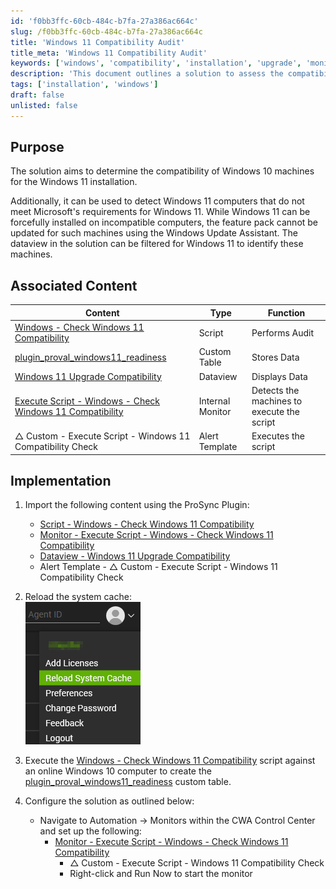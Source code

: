 ```yaml
---
id: 'f0bb3ffc-60cb-484c-b7fa-27a386ac664c'
slug: /f0bb3ffc-60cb-484c-b7fa-27a386ac664c
title: 'Windows 11 Compatibility Audit'
title_meta: 'Windows 11 Compatibility Audit'
keywords: ['windows', 'compatibility', 'installation', 'upgrade', 'monitor']
description: 'This document outlines a solution to assess the compatibility of Windows 10 machines for Windows 11 installation. It also identifies Windows 11 computers that do not meet Microsoft’s requirements, detailing the implementation steps and associated content necessary for effective execution.'
tags: ['installation', 'windows']
draft: false
unlisted: false
---
```


## Purpose

The solution aims to determine the compatibility of Windows 10 machines for the Windows 11 installation.

Additionally, it can be used to detect Windows 11 computers that do not meet Microsoft's requirements for Windows 11. While Windows 11 can be forcefully installed on incompatible computers, the feature pack cannot be updated for such machines using the Windows Update Assistant. The dataview in the solution can be filtered for Windows 11 to identify these machines.

## Associated Content

| Content                                                                                     | Type          | Function                          |
|---------------------------------------------------------------------------------------------|---------------|-----------------------------------|
| [Windows - Check Windows 11 Compatibility](<../cwa/scripts/Windows - Check Windows 11 Compatibility.md>) | Script        | Performs Audit                    |
| [plugin_proval_windows11_readiness](<../cwa/tables/plugin_proval_windows11_readiness.md>)        | Custom Table  | Stores Data                       |
| [Windows 11 Upgrade Compatibility](<../cwa/dataviews/Windows 11 Upgrade Compatibility.md>)         | Dataview      | Displays Data                     |
| [Execute Script - Windows - Check Windows 11 Compatibility](<../cwa/monitors/Execute Script - Windows - Check Windows 11 Compatibility.md>) | Internal Monitor | Detects the machines to execute the script |
| △ Custom - Execute Script - Windows 11 Compatibility Check                                   | Alert Template | Executes the script               |

## Implementation

1. Import the following content using the ProSync Plugin:
   - [Script - Windows - Check Windows 11 Compatibility](<../cwa/scripts/Windows - Check Windows 11 Compatibility.md>)
   - [Monitor - Execute Script - Windows - Check Windows 11 Compatibility](<../cwa/monitors/Execute Script - Windows - Check Windows 11 Compatibility.md>)
   - [Dataview - Windows 11 Upgrade Compatibility](<../cwa/dataviews/Windows 11 Upgrade Compatibility.md>)
   - Alert Template - △ Custom - Execute Script - Windows 11 Compatibility Check

2. Reload the system cache:  
   ![System Cache Reload](../../static/img/Windows-11-Compatibility-Audit/image_1.png)

3. Execute the [Windows - Check Windows 11 Compatibility](<../cwa/scripts/Windows - Check Windows 11 Compatibility.md>) script against an online Windows 10 computer to create the [plugin_proval_windows11_readiness](<../cwa/tables/plugin_proval_windows11_readiness.md>) custom table.

4. Configure the solution as outlined below:
   - Navigate to Automation → Monitors within the CWA Control Center and set up the following:
     - [Monitor - Execute Script - Windows - Check Windows 11 Compatibility](<../cwa/monitors/Execute Script - Windows - Check Windows 11 Compatibility.md>)  
       - △ Custom - Execute Script - Windows 11 Compatibility Check  
       - Right-click and Run Now to start the monitor


